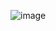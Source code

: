 ![image](https://user-images.githubusercontent.com/56086653/227202928-bf66dfb5-1683-420a-a4ae-bf4563aff173.png)
